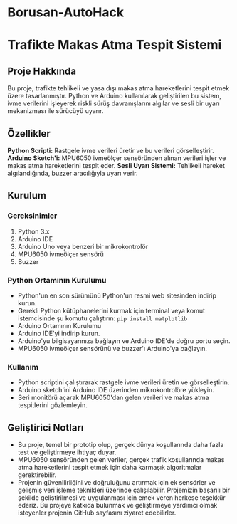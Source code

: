 # Borusan-AutoHack
# Trafikte Makas Atma Tespit Sistemi
## Proje Hakkında
Bu proje, trafikte tehlikeli ve yasa dışı makas atma hareketlerini tespit etmek üzere tasarlanmıştır. Python ve Arduino kullanılarak geliştirilen bu sistem, ivme verilerini işleyerek riskli sürüş davranışlarını algılar ve sesli bir uyarı mekanizması ile sürücüyü uyarır.

## Özellikler
**Python Scripti:** Rastgele ivme verileri üretir ve bu verileri görselleştirir.
**Arduino Sketch'i:** MPU6050 ivmeölçer sensöründen alınan verileri işler ve makas atma hareketlerini tespit eder.
**Sesli Uyarı Sistemi:** Tehlikeli hareket algılandığında, buzzer aracılığıyla uyarı verir.
## Kurulum
### Gereksinimler
1. Python 3.x
2. Arduino IDE
3. Arduino Uno veya benzeri bir mikrokontrolör
4. MPU6050 ivmeölçer sensörü
5. Buzzer
### Python Ortamının Kurulumu
+ Python'un en son sürümünü Python'un resmi web sitesinden indirip kurun.
+ Gerekli Python kütüphanelerini kurmak için terminal veya komut istemcisinde şu komutu çalıştırın:
`pip install matplotlib`
+ Arduino Ortamının Kurulumu
+ Arduino IDE'yi indirip kurun.
+ Arduino'yu bilgisayarınıza bağlayın ve Arduino IDE'de doğru portu seçin.
+ MPU6050 ivmeölçer sensörünü ve buzzer'ı Arduino'ya bağlayın.
### Kullanım
+ Python scriptini çalıştırarak rastgele ivme verileri üretin ve görselleştirin.
+ Arduino sketch'ini Arduino IDE üzerinden mikrokontrolöre yükleyin.
+ Seri monitörü açarak MPU6050'dan gelen verileri ve makas atma tespitlerini gözlemleyin.
## Geliştirici Notları
+ Bu proje, temel bir prototip olup, gerçek dünya koşullarında daha fazla test ve geliştirmeye ihtiyaç duyar.
+ MPU6050 sensöründen gelen veriler, gerçek trafik koşullarında makas atma hareketlerini tespit etmek için daha karmaşık algoritmalar gerektirebilir.
+ Projenin güvenilirliğini ve doğruluğunu artırmak için ek sensörler ve gelişmiş veri işleme teknikleri üzerinde çalışılabilir.
Projemizin başarılı bir şekilde geliştirilmesi ve uygulanması için emek veren herkese teşekkür ederiz. Bu projeye katkıda bulunmak ve geliştirmeye yardımcı olmak isteyenler projenin GitHub sayfasını ziyaret edebilirler.
